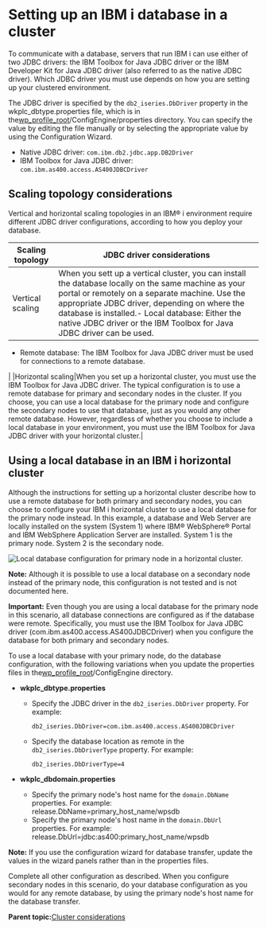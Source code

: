 # Setting up an IBM i database in a cluster

To communicate with a database, servers that run IBM i can use either of two JDBC drivers: the IBM Toolbox for Java JDBC driver or the IBM Developer Kit for Java JDBC driver \(also referred to as the native JDBC driver\). Which JDBC driver you must use depends on how you are setting up your clustered environment.

The JDBC driver is specified by the `db2_iseries.DbDriver` property in the wkplc\_dbtype.properties file, which is in the[wp\_profile\_root](../reference/wpsdirstr.md#wp_profile_root)/ConfigEngine/properties directory. You can specify the value by editing the file manually or by selecting the appropriate value by using the Configuration Wizard.

-   Native JDBC driver: `com.ibm.db2.jdbc.app.DB2Driver`
-   IBM Toolbox for Java JDBC driver: `com.ibm.as400.access.AS400JDBCDriver`

## Scaling topology considerations

Vertical and horizontal scaling topologies in an IBM® i environment require different JDBC driver configurations, according to how you deploy your database.

|Scaling topology|JDBC driver considerations|
|----------------|--------------------------|
|Vertical scaling|When you sett up a vertical cluster, you can install the database locally on the same machine as your portal or remotely on a separate machine. Use the appropriate JDBC driver, depending on where the database is installed.-   Local database: Either the native JDBC driver or the IBM Toolbox for Java JDBC driver can be used.
-   Remote database: The IBM Toolbox for Java JDBC driver must be used for connections to a remote database.

|
|Horizontal scaling|When you set up a horizontal cluster, you must use the IBM Toolbox for Java JDBC driver. The typical configuration is to use a remote database for primary and secondary nodes in the cluster. If you choose, you can use a local database for the primary node and configure the secondary nodes to use that database, just as you would any other remote database. However, regardless of whether you choose to include a local database in your environment, you must use the IBM Toolbox for Java JDBC driver with your horizontal cluster.|

## Using a local database in an IBM i horizontal cluster

Although the instructions for setting up a horizontal cluster describe how to use a remote database for both primary and secondary nodes, you can choose to configure your IBM i horizontal cluster to use a local database for the primary node instead. In this example, a database and Web Server are locally installed on the system \(System 1\) where IBM® WebSphere® Portal and IBM WebSphere Application Server are installed. System 1 is the primary node. System 2 is the secondary node.

![Local database configuration for primary node in a horizontal cluster.](../images/iseries_horiz_clus.jpg)

**Note:** Although it is possible to use a local database on a secondary node instead of the primary node, this configuration is not tested and is not documented here.

**Important:** Even though you are using a local database for the primary node in this scenario, all database connections are configured as if the database were remote. Specifically, you must use the IBM Toolbox for Java JDBC driver \(com.ibm.as400.access.AS400JDBCDriver\) when you configure the database for both primary and secondary nodes.

To use a local database with your primary node, do the database configuration, with the following variations when you update the properties files in the[wp\_profile\_root](../reference/wpsdirstr.md#wp_profile_root)/ConfigEngine directory.

-   **wkplc\_dbtype.properties**

    -   Specify the JDBC driver in the `db2_iseries.DbDriver` property. For example:

        ```
        db2_iseries.DbDriver=com.ibm.as400.access.AS400JDBCDriver
        ```

    -   Specify the database location as remote in the `db2_iseries.DbDriverType` property. For example:

        ```
        db2_iseries.DbDriverType=4
        ```

-   **wkplc\_dbdomain.properties**

    -   Specify the primary node's host name for the `domain.DbName` properties. For example: release.DbName=primary\_host\_name/wpsdb
    -   Specify the primary node's host name in the `domain.DbUrl` properties. For example: release.DbUrl=jdbc:as400:primary\_host\_name/wpsdb

**Note:** If you use the configuration wizard for database transfer, update the values in the wizard panels rather than in the properties files.

Complete all other configuration as described. When you configure secondary nodes in this scenario, do your database configuration as you would for any remote database, by using the primary node's host name for the database transfer.

**Parent topic:**[Cluster considerations](../plan/plan_clus_ovr.md)

